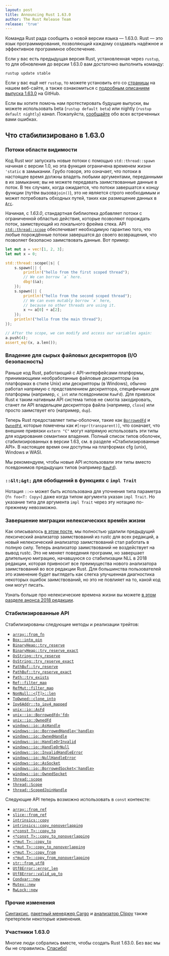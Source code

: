 ```yaml
---
layout: post
title: Announcing Rust 1.63.0
author: The Rust Release Team
release: 'true'
---
```


Команда Rust рада сообщить о новой версии языка — 1.63.0. Rust — это язык программирования, позволяющий каждому создавать надёжное и эффективное программное обеспечение.

Если у вас есть предыдущая версия Rust, установленная через `rustup`, то для обновления до версии 1.63.0 вам достаточно выполнить команду:

```console
rustup update stable
```

Если у вас ещё нет `rustup`, то можете установить его со [страницы] на нашем веб-сайте, а также ознакомиться с [подробным описанием выпуска 1.63.0] на GitHub.

Если вы хотите помочь нам протестировать будущие выпуски, вы можете использовать beta (`rustup default beta`) или nightly (`rustup default nightly`) канал. Пожалуйста, [сообщайте] обо всех встреченных вами ошибках.

## Что стабилизировано в 1.63.0

### Потоки области видимости

Код Rust мог запускать новые потоки с помощью `std::thread::spawn` начиная с версии 1.0, но эта функция ограничена временем жизни `'static` в замыкании. Грубо говоря, это означает, что потоки в настоящее время должны владеть любыми аргументами, переданными в их замыкание; вы не можете передавать заимствованные данные в поток. В тех случаях, когда ожидается, что потоки завершатся к концу функции (путём вызова`join()`), это не является строго необходимым и может потребовать обходных путей, таких как размещение данных в [`Arc`].

Начиная, с *1.63.0*, стандартная библиотека добавляет потоки с ограниченной областью действия, которые позволяют порождать поток, заимствующий из локального фрейма стека. API [`std::thread::scope`] обеспечивает необходимую гарантию того, что любые порождённые потоки завершатся до своего возвращения, что позволяет безопасно заимствовать данные. Вот пример:

```rust
let mut a = vec![1, 2, 3];
let mut x = 0;

std::thread::scope(|s| {
    s.spawn(|| {
        println!("hello from the first scoped thread");
        // We can borrow `a` here.
        dbg!(&a);
    });
    s.spawn(|| {
        println!("hello from the second scoped thread");
        // We can even mutably borrow `x` here,
        // because no other threads are using it.
        x += a[0] + a[2];
    });
    println!("hello from the main thread");
});

// After the scope, we can modify and access our variables again:
a.push(4);
assert_eq!(x, a.len());
```

### Владение для сырых файловых дескрипторов (I/O безопасность)

Раньше код Rust, работающий с API-интерфейсами платформы, принимающими необработанные файловые дескрипторы (на платформах в стиле Unix) или дескрипторы (в Windows), обычно работал напрямую с представлением дескриптора, специфичным для платформы (например, `c_int` или псевдонимом `RawFd`). Для привязок Rust к таким нативным API система типов не смогла закодировать, станет ли API владельцем дескриптора файла (например, `close`) или просто заимствует его (например, `dup`).

Теперь Rust предоставляет типы-оболочки, такие как [`BorrowedFd`] и [`OwnedFd`], которые помечены как `#[repr(transparent)]`, что означает, что внешние привязки `extern "C"` могут напрямую использовать эти типы для кодирования семантики владения. Полный список типов оболочек, стабилизированных в версии 1.63, см. в разделе «Стабилизированные API». В настоящее время они доступны на платформах cfg (unix), Windows и WASI.

Мы рекомендуем, чтобы новые API использовали эти типы вместо псевдонимов предыдущих типов (например [`RawFd`]).

### `::&lt;&gt;` для обобщений в функциях с `impl Trait`

Нотация `::<>` может быть использована для уточнения типа параметра (`fn foo<T: Copy>`) даже когда типом аргумента указан `impl Trait`. Но указание типа для аргумента `impl Trait` через эту нотацию по-прежнему невозможно.

### Завершение миграции нелексических времён жизни

Как описывалось [в этом посте], мы полностью удалили предыдущий лексический анализатор заимствований из rustc для всех редакций, а новый нелексический анализатор заимствований стал работать в полную силу. Теперь анализатор заимствований не воздействует на вывод rustc. Это не меняет поведения программ, но завершает длительную миграцию, начавшуюся со стабилизации NLL в 2018 редакции, которая привносит все преимущества нового анализатора заимствований во все редакции Rust. Для большинства пользователей это изменение будет выглядеть как слегка улучшенная диагностика некоторых ошибок заимствований, но это не повлияет на то, какой код они могут писать.

Узнать больше про нелексические времена жизни вы можете [в этом разделе анонса 2018 редакции].

### Стабилизированные API

Стабилизированы следующие методы и реализации трейтов:

- [`array::from_fn`]
- [`Box::into_pin`]
- [`BinaryHeap::try_reserve`]
- [`BinaryHeap::try_reserve_exact`]
- [`OsString::try_reserve`]
- [`OsString::try_reserve_exact`]
- [`PathBuf::try_reserve`]
- [`PathBuf::try_reserve_exact`]
- [`Path::try_exists`]
- [`Ref::filter_map`]
- [`RefMut::filter_map`]
- [`NonNull::<[T]>::len`](https://doc.rust-lang.org/stable/std/ptr/struct.NonNull.html#method.len)
- [`ToOwned::clone_into`]
- [`Ipv6Addr::to_ipv4_mapped`]
- [`unix::io::AsFd`]
- [`unix::io::BorrowedFd<'fd>`]
- [`unix::io::OwnedFd`]
- [`windows::io::AsHandle`]
- [`windows::io::BorrowedHandle<'handle>`]
- [`windows::io::OwnedHandle`]
- [`windows::io::HandleOrInvalid`]
- [`windows::io::HandleOrNull`]
- [`windows::io::InvalidHandleError`]
- [`windows::io::NullHandleError`]
- [`windows::io::AsSocket`]
- [`windows::io::BorrowedSocket<'handle>`]
- [`windows::io::OwnedSocket`]
- [`thread::scope`]
- [`thread::Scope`](https://doc.rust-lang.org/stable/std/thread/fn.scope.html)
- [`thread::ScopedJoinHandle`]

Следующие API теперь возможно использовать в <code>const</code> контексте:

- [`array::from_ref`]
- [`slice::from_ref`]
- [`intrinsics::copy`]
- [`intrinsics::copy_nonoverlapping`]
- [`<*const T>::copy_to`]
- [`<*const T>::copy_to_nonoverlapping`]
- [`<*mut T>::copy_to`]
- [`<*mut T>::copy_to_nonoverlapping`]
- [`<*mut T>::copy_from`]
- [`<*mut T>::copy_from_nonoverlapping`]
- [`str::from_utf8`]
- [`Utf8Error::error_len`]
- [`Utf8Error::valid_up_to`]
- [`Condvar::new`]
- [`Mutex::new`]
- [`RwLock::new`]

### Прочие изменения

[Синтаксис](https://github.com/rust-lang/rust/blob/stable/RELEASES.md#version-1630-2022-08-11), [пакетный менеджер Cargo](https://github.com/rust-lang/cargo/blob/master/CHANGELOG.md#cargo-163-2022-08-11) и [анализатор Clippy](https://github.com/rust-lang/rust-clippy/blob/master/CHANGELOG.md#rust-163) также претерпели некоторые изменения.

### Участники 1.63.0

Многие люди собрались вместе, чтобы создать Rust 1.63.0. Без вас мы бы не справились. [Спасибо!](https://thanks.rust-lang.org/rust/1.63.0/)


[страницы]: https://www.rust-lang.org/install.html
[подробным описанием выпуска 1.63.0]: https://github.com/rust-lang/rust/blob/master/RELEASES.md#version-1620-2022-06-30
[сообщайте]: https://github.com/rust-lang/rust/issues/new/choose
[`std::thread::scope`]: https://doc.rust-lang.org/stable/std/thread/fn.scope.html
[`Arc`]: https://doc.rust-lang.org/stable/std/sync/struct.Arc.html
[`RawFd`]: https://doc.rust-lang.org/stable/std/os/unix/io/type.RawFd.html
[`BorrowedFd`]: https://doc.rust-lang.org/stable/std/os/unix/io/struct.BorrowedFd.html
[`OwnedFd`]: https://doc.rust-lang.org/stable/std/os/unix/io/struct.OwnedFd.html
[в этом посте]: https://blog.rust-lang.org/2022/08/05/nll-by-default.html
[в этом разделе анонса 2018 редакции]: https://blog.rust-lang.org/2018/12/06/Rust-1.31-and-rust-2018.html#non-lexical-lifetimes
[`array::from_fn`]: https://doc.rust-lang.org/stable/std/array/fn.from_fn.html
[`Box::into_pin`]: https://doc.rust-lang.org/stable/std/boxed/struct.Box.html#method.into_pin
[`BinaryHeap::try_reserve_exact`]: https://doc.rust-lang.org/stable/alloc/collections/binary_heap/struct.BinaryHeap.html#method.try_reserve_exact
[`BinaryHeap::try_reserve`]: https://doc.rust-lang.org/stable/std/collections/struct.BinaryHeap.html#method.try_reserve
[`OsString::try_reserve`]: https://doc.rust-lang.org/stable/std/ffi/struct.OsString.html#method.try_reserve
[`OsString::try_reserve_exact`]: https://doc.rust-lang.org/stable/std/ffi/struct.OsString.html#method.try_reserve_exact
[`PathBuf::try_reserve`]: https://doc.rust-lang.org/stable/std/path/struct.PathBuf.html#method.try_reserve
[`PathBuf::try_reserve_exact`]: https://doc.rust-lang.org/stable/std/path/struct.PathBuf.html#method.try_reserve_exact
[`Path::try_exists`]: https://doc.rust-lang.org/stable/std/path/struct.Path.html#method.try_exists
[`Ref::filter_map`]: https://doc.rust-lang.org/stable/std/cell/struct.Ref.html#method.filter_map
[`RefMut::filter_map`]: https://doc.rust-lang.org/stable/std/cell/struct.RefMut.html#method.filter_map
[`ToOwned::clone_into`]: https://doc.rust-lang.org/stable/std/borrow/trait.ToOwned.html#method.clone_into
[`Ipv6Addr::to_ipv4_mapped`]: https://doc.rust-lang.org/stable/std/net/struct.Ipv6Addr.html#method.to_ipv4_mapped
[`unix::io::AsFd`]: https://doc.rust-lang.org/stable/std/os/unix/io/trait.AsFd.html
[`unix::io::BorrowedFd<'fd>`]: https://doc.rust-lang.org/stable/std/os/unix/io/struct.BorrowedFd.html
[`unix::io::OwnedFd`]: https://doc.rust-lang.org/stable/std/os/unix/io/struct.OwnedFd.html
[`windows::io::AsHandle`]: https://doc.rust-lang.org/stable/std/os/windows/io/trait.AsHandle.html
[`windows::io::BorrowedHandle<'handle>`]: https://doc.rust-lang.org/stable/std/os/windows/io/struct.BorrowedHandle.html
[`windows::io::OwnedHandle`]: https://doc.rust-lang.org/stable/std/os/windows/io/struct.OwnedHandle.html
[`windows::io::HandleOrInvalid`]: https://doc.rust-lang.org/stable/std/os/windows/io/struct.HandleOrInvalid.html
[`windows::io::HandleOrNull`]: https://doc.rust-lang.org/stable/std/os/windows/io/struct.HandleOrNull.html
[`windows::io::InvalidHandleError`]: https://doc.rust-lang.org/stable/std/os/windows/io/struct.InvalidHandleError.html
[`windows::io::NullHandleError`]: https://doc.rust-lang.org/stable/std/os/windows/io/struct.NullHandleError.html
[`windows::io::AsSocket`]: https://doc.rust-lang.org/stable/std/os/windows/io/trait.AsSocket.html
[`windows::io::BorrowedSocket<'handle>`]: https://doc.rust-lang.org/stable/std/os/windows/io/struct.BorrowedSocket.html
[`windows::io::OwnedSocket`]: https://doc.rust-lang.org/stable/std/os/windows/io/struct.OwnedSocket.html
[`thread::scope`]: https://doc.rust-lang.org/stable/std/thread/fn.scope.html
[`thread::ScopedJoinHandle`]: https://doc.rust-lang.org/stable/std/thread/struct.ScopedJoinHandle.html
[`array::from_ref`]: https://doc.rust-lang.org/stable/std/array/fn.from_ref.html
[`slice::from_ref`]: https://doc.rust-lang.org/stable/std/slice/fn.from_ref.html
[`intrinsics::copy`]: https://doc.rust-lang.org/stable/std/intrinsics/fn.copy.html
[`intrinsics::copy_nonoverlapping`]: https://doc.rust-lang.org/stable/std/intrinsics/fn.copy_nonoverlapping.html
[`<*const T>::copy_to`]: https://doc.rust-lang.org/stable/std/primitive.pointer.html#method.copy_to
[`<*const T>::copy_to_nonoverlapping`]: https://doc.rust-lang.org/stable/std/primitive.pointer.html#method.copy_to_nonoverlapping
[`<*mut T>::copy_to`]: https://doc.rust-lang.org/stable/std/primitive.pointer.html#method.copy_to-1
[`<*mut T>::copy_to_nonoverlapping`]: https://doc.rust-lang.org/stable/std/primitive.pointer.html#method.copy_to_nonoverlapping-1
[`<*mut T>::copy_from`]: https://doc.rust-lang.org/stable/std/primitive.pointer.html#method.copy_from
[`<*mut T>::copy_from_nonoverlapping`]: https://doc.rust-lang.org/stable/std/primitive.pointer.html#method.copy_from_nonoverlapping
[`str::from_utf8`]: https://doc.rust-lang.org/stable/std/str/fn.from_utf8.html
[`Utf8Error::error_len`]: https://doc.rust-lang.org/stable/std/str/struct.Utf8Error.html#method.error_len
[`Utf8Error::valid_up_to`]: https://doc.rust-lang.org/stable/std/str/struct.Utf8Error.html#method.valid_up_to
[`Condvar::new`]: https://doc.rust-lang.org/stable/std/sync/struct.Condvar.html#method.new
[`Mutex::new`]: https://doc.rust-lang.org/stable/std/sync/struct.Mutex.html#method.new
[`RwLock::new`]: https://doc.rust-lang.org/stable/std/sync/struct.RwLock.html#method.new